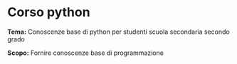 # Corso python
**Tema:** Conoscenze base di python per studenti scuola secondaria secondo grado

**Scopo:** Fornire conoscenze base di programmazione  
   